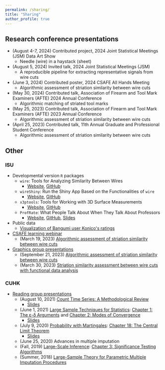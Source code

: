 ```yaml
---
permalink: /sharing/
title: "Sharing"
author_profile: true
---
```


## Research conference presentations

- (August 4-7, 2024) Contributed project, 2024 Joint Statistical Meetings (JSM) Data Art Show
    - Needle (wire) in a haystack (sheet)
- (August 5, 2024) Invited talk, 2024 Joint Statistical Meetings (JSM)
    - A reproducible pipeline for extracting representative signals from wire cuts
- (June 3, 2024) Contributed poster, 2024 CSAFE All Hands Meeting
    - Algorithmic assessment of striation similarity between wire cuts
- (May 30, 2024) Contributed talk, Association of Firearm and Tool Mark Examiners (AFTE) 2024 Annual Conference
    - Algorithmic matching of striated tool marks
- (May 25, 2023) Contributed talk, Association of Firearm and Tool Mark Examiners (AFTE) 2023 Annual Conference
    - Algorithmic assessment of striation similarity between wire cuts
- (April 25, 2023) Contributed talk, 11th Annual Graduate and Professional Student Conference
    - Algorithmic assessment of striation similarity between wire cuts

## Other

### ISU
- Developmental version `R` packages
    - `wire`: Tools for Analyzing Similarity Between Wires
        - [Website](https://yuhangtom.github.io/wire/),
        [GitHub](https://github.com/YuhangTom/wire)
    - `wireShiny`: Run the Shiny App Based on the Functionalities of `wire`
        - [Website](https://yuhangtom.github.io/wireShiny/),
        [GitHub](https://github.com/YuhangTom/wireShiny)
    - `x3ptools`: Tools for Working with 3D Surface Measurements
        - [Website](https://heike.github.io/x3ptools/),
        [GitHub](https://github.com/heike/x3ptools)
    - `ProfRate`: What People Talk About When They Talk About Professors
        - [Website](https://m-fili.github.io/ProfRate/),
        [GitHub](https://github.com/m-fili/ProfRate),
        [Slides](https://drive.google.com/file/d/1i6fDxfNZ8XAOJ2dF_UlxQx1sL2uAs075/view)
- Public data
    - [Visualization of Bangumi user Konico's ratings](https://iastate.figshare.com/articles/figure/Visualization_of_Bangumi_user_Konico_s_ratings/25472650)
- [CSAFE learning webinar](https://learn.forensicstats.org/?page=1&pagename=Webinars)
    - (March 19, 2023) [Algorithmic assessment of striation similarity between wire cuts](https://learn.forensicstats.org/product?catalog=WB240319)
- [Graphics group presentations](https://isu-graphicsgroup.github.io/gg-blog/)
    - (September 21, 2023) [Algorithmic assessment of striation similarity between wire cuts](https://isu-graphicsgroup.github.io/gg-blog/posts/2023-Fall/2023-09-21-algorithmic_assessment/)
    - (March 30, 2023) [Striation similarity assessment between wire cuts with functional data analysis](https://isu-graphicsgroup.github.io/gg-blog/posts/2023-Spring/2023-03-30-Striation-similarity-assessment/)


### CUHK
- [Reading group presentations](https://sites.google.com/site/kwchankeith/e-learning/reading-group)
    - (August 10, 2021) [Count Time Series: A Methodological Review](https://www.tandfonline.com/doi/abs/10.1080/01621459.2021.1904957?journalCode=uasa20)
        - [Slides](https://drive.google.com/file/d/1f4w84om8-iRFVFKOnzhjv8kamCQ7z9U6/view)
    - (June 1, 2021) [Large Sample Techniques for Statistics](https://link.springer.com/book/10.1007/978-1-4419-6827-2): [Chapter 1: The ε-δ Arguments](https://link.springer.com/chapter/10.1007/978-1-4419-6827-2_1) and [Chapter 2: Modes of Convergence](https://link.springer.com/chapter/10.1007/978-1-4419-6827-2_2)
        - [Slides](https://drive.google.com/file/d/1XPkfY9jU3Uo7jVHMG56ydGQI5Or_PXqA/view)
    - (July 9, 2020) [Probability with Martingales](https://www.cambridge.org/highereducation/books/probability-with-martingales/B4CFCE0D08930FB46C6E93E775503926#overview): [Chapter 18: The Central Limit Theorem](https://www.cambridge.org/highereducation/books/probability-with-martingales/B4CFCE0D08930FB46C6E93E775503926/the-central-limit-theorem/547E472FDC0321CA92DE81D79BF76573)
        - [Slides](https://drive.google.com/file/d/1i8ej9k8pgqTkKo5Lyt-pzNGOKmy3vIi1/view)
    - (June 25, 2020) Advances in multiple imputation
    - (Fall, 2019) [Large-Scale Inference](https://www.cambridge.org/core/books/largescale-inference/A0B183B0080A92966497F12CE5D12589): [Chapter 3: Significance Testing Algorithms](https://www.cambridge.org/core/books/abs/largescale-inference/significance-testing-algorithms/BACC5CDFA5403FA2A727F12239D30C05)
    - (Summer, 2018) [Large-Sample Theory for Parametric Multiple Imputation Procedures](https://www.jstor.org/stable/2337494)
    
